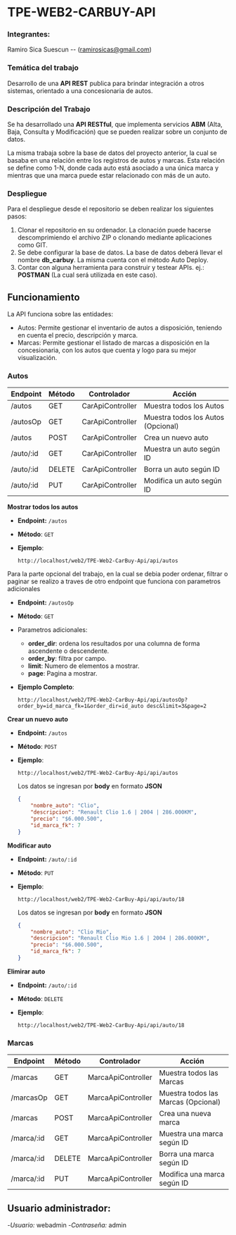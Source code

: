 # TPE-WEB2-CARBUY-API

### Integrantes:
Ramiro Sica Suescun  -- (ramirosicas@gmail.com)

### Temática del trabajo
Desarrollo de una **API REST** publica para brindar integración a otros sistemas, orientado a una concesionaria de autos. 

### Descripción del Trabajo
Se ha desarrollado una **API RESTful**, que implementa servicios **ABM** (Alta, Baja, Consulta y Modificación) que se pueden realizar sobre un conjunto de datos. 

La misma trabaja sobre la base de datos del proyecto anterior, la cual se basaba en una relación entre los registros de autos y marcas. Esta relación se define como 1-N, donde cada auto está asociado a una única marca y mientras que una marca puede estar relacionado con más de un auto.

### Despliegue
Para el despliegue desde el repositorio se deben realizar los siguientes pasos:

1. Clonar el repositorio en su ordenador. La clonación puede hacerse descomprimiendo el archivo ZIP o clonando mediante aplicaciones como GIT.
2. Se debe configurar la base de datos. La base de datos deberá llevar el nombre **db_carbuy**. La misma cuenta con el método Auto Deploy.
3. Contar con alguna herramienta para construir y testear APIs. ej.: **POSTMAN** (La cual será utilizada en este caso). 

## Funcionamiento

La API funciona sobre las entidades:
- Autos: Permite gestionar el inventario de autos a disposición, teniendo en cuenta el precio, descripción y marca.
- Marcas: Permite gestionar el listado de marcas a disposición en la concesionaria, con los autos que cuenta y logo para su mejor visualización. 

### Autos

| Endpoint   | Método | Controlador        | Acción                              | 
|------------|--------|--------------------|-------------------------------------|
| /autos     | GET    | CarApiController   | Muestra todos los Autos             |
| /autosOp   | GET    | CarApiController   | Muestra todos los Autos (Opcional)  |
| /autos     | POST   | CarApiController   | Crea un nuevo auto                  |
| /auto/:id  | GET    | CarApiController   | Muestra un auto según ID            |
| /auto/:id  | DELETE | CarApiController   | Borra un auto según ID              |
| /auto/:id  | PUT    | CarApiController   | Modifica un auto según ID           |


**Mostrar todos los autos**

- **Endpoint:** `/autos`
- **Método**: `GET`
- **Ejemplo**:

    ```
    http://localhost/web2/TPE-Web2-CarBuy-Api/api/autos
    ```

Para la parte opcional del trabajo, en la cual se debia poder ordenar, filtrar o paginar se realizo a traves de otro endpoint que funciona con parametros adicionales

- **Endpoint:** `/autosOp`
- **Método**: `GET`
- Parametros adicionales:
   - **order_dir**: ordena los resultados por una columna de forma ascendente o descendente.
   - **order_by**: filtra por campo.
   - **limit**: Numero de elementos a mostrar.
   - **page**: Pagina a mostrar.
- **Ejemplo Completo**:

    ```
    http://localhost/web2/TPE-Web2-CarBuy-Api/api/autosOp?order_by=id_marca_fk=1&order_dir=id_auto desc&limit=3&page=2
    ```

**Crear un nuevo auto**

- **Endpoint:** `/autos`
- **Método**: `POST`
- **Ejemplo**:

    ```
    http://localhost/web2/TPE-Web2-CarBuy-Api/api/autos
    ```
    Los datos se ingresan por **body** en formato **JSON**
    
    ```json
    {
        "nombre_auto": "Clio",
        "descripcion": "Renault Clio 1.6 | 2004 | 286.000KM",
        "precio": "$6.000.500",
        "id_marca_fk": 7
    }
    ```

**Modificar auto**

- **Endpoint:** `/auto/:id`
- **Método**: `PUT`
- **Ejemplo**:

    ```
    http://localhost/web2/TPE-Web2-CarBuy-Api/api/auto/18
    ```
    Los datos se ingresan por **body** en formato **JSON**
    
    ```json
    {
        "nombre_auto": "Clio Mio",
        "descripcion": "Renault Clio Mio 1.6 | 2004 | 286.000KM",
        "precio": "$6.000.500",
        "id_marca_fk": 7
    }
    ```

**Elimirar auto**

- **Endpoint:** `/auto/:id`
- **Método**: `DELETE`
- **Ejemplo**:

    ```
    http://localhost/web2/TPE-Web2-CarBuy-Api/api/auto/18
    ```

### Marcas

| Endpoint   | Método | Controlador        | Acción                              | 
|------------|--------|--------------------|-------------------------------------|
| /marcas    | GET    | MarcaApiController | Muestra todos las Marcas            |
| /marcasOp  | GET    | MarcaApiController | Muestra todos las Marcas (Opcional) |
| /marcas    | POST   | MarcaApiController | Crea una nueva marca                |
| /marca/:id | GET    | MarcaApiController | Muestra una marca según ID          |
| /marca/:id | DELETE | MarcaApiController | Borra una marca según ID            |
| /marca/:id | PUT    | MarcaApiController | Modifica una marca según ID         |




## Usuario administrador:

-*Usuario:* webadmin
-*Contraseña:* admin
